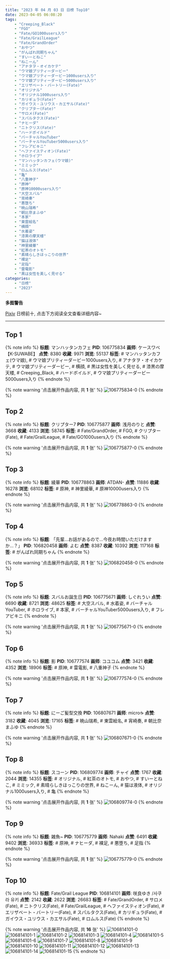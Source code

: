 ```yaml
---
title: "2023 年 04 月 03 日 日榜 Top10"
date: 2023-04-05 06:08:20
tags:
    - "Creeping_Black"
    - "FGO"
    - "Fate/GO1000users入り"
    - "Fate/GrailLeague"
    - "Fate/GrandOrder"
    - "おやつ"
    - "がんばれ同期ちゃん"
    - "すいーとねこ"
    - "ねこーん"
    - "アナタヲ・オイカケテ"
    - "ウマ娘プリティーダービー"
    - "ウマ娘プリティーダービー1000users入り"
    - "ウマ娘プリティーダービー5000users入り"
    - "エリザベート・バートリー(Fate)"
    - "オリジナル"
    - "オリジナル1000users入り"
    - "カリギュラ(Fate)"
    - "ガイウス・ユリウス・カエサル(Fate)"
    - "クリプター(Fate)"
    - "サロメ(Fate)"
    - "スパルタクス(Fate)"
    - "ナヒーダ"
    - "ニトクリス(Fate)"
    - "ハードボイルド"
    - "バーチャルYouTuber"
    - "バーチャルYouTuber5000users入り"
    - "フレアビキニ"
    - "ヘファイスティオン(Fate)"
    - "ホロライブ"
    - "マンハッタンカフェ(ウマ娘)"
    - "ミミック"
    - "ロムルス(Fate)"
    - "亀"
    - "八重神子"
    - "原神"
    - "原神10000users入り"
    - "大空スバル"
    - "宵崎奏"
    - "悪堕ち"
    - "暁山瑞希"
    - "朝比奈まふゆ"
    - "本家"
    - "東雲絵名"
    - "横顔"
    - "水着姿"
    - "漆黒の摩天楼"
    - "猫は液体"
    - "神里綾華"
    - "紅茶のオトモ"
    - "素晴らしきほっこりの世界"
    - "裸足"
    - "足指"
    - "雷電影"
    - "黒は女性を美しく見せる"
categories:
    - "日榜"
    - "2023"
---
```


<i class="fa fa-triangle-exclamation"></i>**多图警告**<i class="fa fa-triangle-exclamation"></i>

[Pixiv](https://www.pixiv.net/) 日榜前十, 点击下方阅读全文查看详细内容~

<!-- more -->

---

## Top 1

{% note info %}
**标题**: マンハッタンカフェ
**PID**: 106775834 **画师**: ケースワベ【K-SUWABE】
**点赞**: 8380 **收藏**: 9971 **浏览**: 55137
**标签**: # マンハッタンカフェ(ウマ娘), # ウマ娘プリティーダービー1000users入り, # アナタヲ・オイカケテ, # ウマ娘プリティーダービー, # 横顔, # 黒は女性を美しく見せる, # 漆黒の摩天楼, # Creeping_Black, # ハードボイルド, # ウマ娘プリティーダービー5000users入り
{% endnote %}

{% note warning '点击展开作品内容, 共 **1** 张' %}
![106775834-0](https://i.pixiv.re/img-original/img/2023/04/02/00/00/50/106775834_p0.jpg)
{% endnote %}

## Top 2

{% note info %}
**标题**: クリプター7
**PID**: 106775877 **画师**: 浅月のりと
**点赞**: 3668 **收藏**: 4133 **浏览**: 58745
**标签**: # Fate/GrandOrder, # FGO, # クリプター(Fate), # Fate/GrailLeague, # Fate/GO1000users入り
{% endnote %}

{% note warning '点击展开作品内容, 共 **1** 张' %}
![106775877-0](https://i.pixiv.re/img-original/img/2023/04/02/00/01/05/106775877_p0.jpg)
{% endnote %}

## Top 3

{% note info %}
**标题**: 綾華
**PID**: 106778863 **画师**: ATDAN-
**点赞**: 11886 **收藏**: 16278 **浏览**: 68102
**标签**: # 原神, # 神里綾華, # 原神10000users入り
{% endnote %}

{% note warning '点击展开作品内容, 共 **1** 张' %}
![106778863-0](https://i.pixiv.re/img-original/img/2023/04/02/13/06/07/106778863_p0.jpg)
{% endnote %}

## Top 4

{% note info %}
**标题**: 「先輩…お話があるので…今夜お時間いただけますか…？」
**PID**: 106820458 **画师**: よむ
**点赞**: 8387 **收藏**: 10392 **浏览**: 117168
**标签**: # がんばれ同期ちゃん
{% endnote %}

{% note warning '点击展开作品内容, 共 **1** 张' %}
![106820458-0](https://i.pixiv.re/img-original/img/2023/04/03/08/02/54/106820458_p0.png)
{% endnote %}

## Top 5

{% note info %}
**标题**: スバルお誕生日
**PID**: 106775671 **画师**: しぐれうい
**点赞**: 6690 **收藏**: 8721 **浏览**: 48625
**标签**: # 大空スバル, # 水着姿, # バーチャルYouTuber, # ホロライブ, # 本家, # バーチャルYouTuber5000users入り, # フレアビキニ
{% endnote %}

{% note warning '点击展开作品内容, 共 **1** 张' %}
![106775671-0](https://i.pixiv.re/img-original/img/2023/04/02/00/00/01/106775671_p0.jpg)
{% endnote %}

## Top 6

{% note info %}
**标题**: 影
**PID**: 106777574 **画师**: コユコム
**点赞**: 3421 **收藏**: 4352 **浏览**: 18906
**标签**: # 原神, # 雷電影, # 八重神子
{% endnote %}

{% note warning '点击展开作品内容, 共 **1** 张' %}
![106777574-0](https://i.pixiv.re/img-original/img/2023/04/02/00/39/32/106777574_p0.jpg)
{% endnote %}

## Top 7

{% note info %}
**标题**: にーご髪型交換
**PID**: 106807671 **画师**: micro☕
**点赞**: 3182 **收藏**: 4045 **浏览**: 17165
**标签**: # 暁山瑞希, # 東雲絵名, # 宵崎奏, # 朝比奈まふゆ
{% endnote %}

{% note warning '点击展开作品内容, 共 **1** 张' %}
![106807671-0](https://i.pixiv.re/img-original/img/2023/04/02/22/22/26/106807671_p0.jpg)
{% endnote %}

## Top 8

{% note info %}
**标题**: スコーン
**PID**: 106809774 **画师**: チャイ
**点赞**: 1767 **收藏**: 2044 **浏览**: 14355
**标签**: # オリジナル, # 紅茶のオトモ, # おやつ, # すいーとねこ, # ミミック, # 素晴らしきほっこりの世界, # ねこーん, # 猫は液体, # オリジナル1000users入り, # 亀
{% endnote %}

{% note warning '点击展开作品内容, 共 **1** 张' %}
![106809774-0](https://i.pixiv.re/img-original/img/2023/04/02/23/14/31/106809774_p0.png)
{% endnote %}

## Top 9

{% note info %}
**标题**: 雑魚~
**PID**: 106775779 **画师**: Nahaki
**点赞**: 6491 **收藏**: 9402 **浏览**: 36933
**标签**: # 原神, # ナヒーダ, # 裸足, # 悪堕ち, # 足指
{% endnote %}

{% note warning '点击展开作品内容, 共 **1** 张' %}
![106775779-0](https://i.pixiv.re/img-original/img/2023/04/02/10/02/45/106775779_p0.png)
{% endnote %}

## Top 10

{% note info %}
**标题**: Fate/Grail League
**PID**: 106814101 **画师**: 咲良ゆき /사쿠라 유키
**点赞**: 2142 **收藏**: 2622 **浏览**: 26683
**标签**: # Fate/GrandOrder, # サロメ(Fate), # ニトクリス(Fate), # Fate/GrailLeague, # ヘファイスティオン(Fate), # エリザベート・バートリー(Fate), # スパルタクス(Fate), # カリギュラ(Fate), # ガイウス・ユリウス・カエサル(Fate), # ロムルス(Fate)
{% endnote %}

{% note warning '点击展开作品内容, 共 **16** 张' %}
![106814101-0](https://i.pixiv.re/img-original/img/2023/04/03/00/57/08/106814101_p0.png)
![106814101-1](https://i.pixiv.re/img-original/img/2023/04/03/00/57/08/106814101_p1.png)
![106814101-2](https://i.pixiv.re/img-original/img/2023/04/03/00/57/08/106814101_p2.png)
![106814101-3](https://i.pixiv.re/img-original/img/2023/04/03/00/57/08/106814101_p3.png)
![106814101-4](https://i.pixiv.re/img-original/img/2023/04/03/00/57/08/106814101_p4.png)
![106814101-5](https://i.pixiv.re/img-original/img/2023/04/03/00/57/08/106814101_p5.png)
![106814101-6](https://i.pixiv.re/img-original/img/2023/04/03/00/57/08/106814101_p6.png)
![106814101-7](https://i.pixiv.re/img-original/img/2023/04/03/00/57/08/106814101_p7.png)
![106814101-8](https://i.pixiv.re/img-original/img/2023/04/03/00/57/08/106814101_p8.png)
![106814101-9](https://i.pixiv.re/img-original/img/2023/04/03/00/57/08/106814101_p9.png)
![106814101-10](https://i.pixiv.re/img-original/img/2023/04/03/00/57/08/106814101_p10.png)
![106814101-11](https://i.pixiv.re/img-original/img/2023/04/03/00/57/08/106814101_p11.png)
![106814101-12](https://i.pixiv.re/img-original/img/2023/04/03/00/57/08/106814101_p12.png)
![106814101-13](https://i.pixiv.re/img-original/img/2023/04/03/00/57/08/106814101_p13.png)
![106814101-14](https://i.pixiv.re/img-original/img/2023/04/03/00/57/08/106814101_p14.png)
![106814101-15](https://i.pixiv.re/img-original/img/2023/04/03/00/57/08/106814101_p15.png)
{% endnote %}
